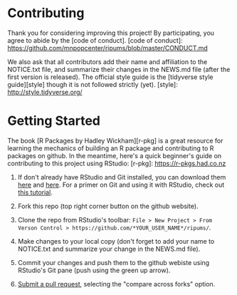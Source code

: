 # Contributing

Thank you for considering improving this project! By participating, you
agree to abide by the [code of conduct].
[code of conduct]: https://github.com/mnpopcenter/ripums/blob/master/CONDUCT.md

We also ask that all contributors add their name and affiliation to the NOTICE.txt file,
and summarize their changes in the NEWS.md file (after the first version is released). 
The official style guide is the [tidyverse style guide][style] though it is not followed 
strictly (yet).
[style]: http://style.tidyverse.org/

# Getting Started

The book [R Packages by Hadley Wickham][r-pkg] is a great resource for learning the
mechanics of building an R package and contributing to R packages on github. 
In the meantime, here's a quick beginner's guide on contributing to this project 
using RStudio:
[r-pkg]: https://r-pkgs.had.co.nz

1) If don't already have RStudio and Git installed, you can download them [here](https://www.rstudio.com/products/rstudio/download/) and [here](https://git-scm.com/downloads). For a primer on Git and using it with RStudio, check out [this tutorial](http://happygitwithr.com/).

2) Fork this repo (top right corner button on the github website).

3) Clone the repo from RStudio's toolbar: 
`File > New Project > From Verson Control > https://github.com/*YOUR_USER_NAME*/ripums/`.

4) Make changes to your local copy (don't forget to add your name to NOTICE.txt and 
summarize your change in the NEWS.md file). 

5) Commit your changes and push them to the github webiste using RStudio's Git pane 
(push using the green up arrow). 

6) [Submit a pull request](https://github.com/mnpopcenter/ripums/compare/), selecting the "compare across forks" option.
